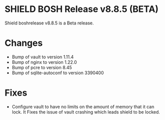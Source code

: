 # SHIELD BOSH Release v8.8.5 (BETA)
Shield boshrelease v8.8.5 is a Beta release.

# Changes
* Bump of vault to version 1.11.4
* Bump of nginx to version 1.22.0
* Bump of pcre to version 8.45
* Bump of sqlite-autoconf to version 3390400

# Fixes
* Configure vault to have no limits on the amount of memory that it can lock. It Fixes the issue of vault crashing which leads shield to be locked.

